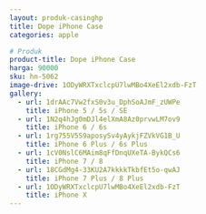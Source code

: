 ```yaml
---
layout: produk-casinghp
title: Dope iPhone Case
categories: apple

# Produk
product-title: Dope iPhone Case
harga: 90000
sku: hn-5062
image-drive: 1ODyWRXTxclcpU7lwMBo4XeEl2xdb-FzT
gallery:
  - url: 1drAAc7Vw2fxS0v3u_DphSoAJmF_zUWPe
    title: iPhone 5 / 5s / SE
  - url: 1N2q4hJg0mDJl4elXmA8Az0prvwLM7ov9
    title: iPhone 6 / 6s
  - url: 1rg755V5S9aposySv4yAykjFZVkVG1B_U
    title: iPhone 6 Plus / 6s Plus
  - url: 1cV0NslC6MAim8qFfDnqUXeTA-BykQCs6
    title: iPhone 7 / 8
  - url: 18CGdMg4-33KU2A7kkkkTkbfEt5o-qwAJ
    title: iPhone 7 Plus / 8 Plus
  - url: 1ODyWRXTxclcpU7lwMBo4XeEl2xdb-FzT
    title: iPhone X
---
```

